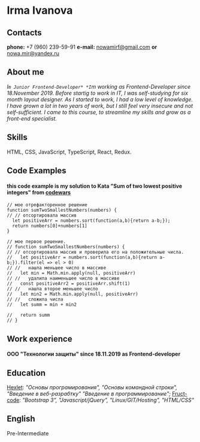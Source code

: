 # Irma Ivanova  
<!-- ![It`s me](/img/MyPhoto.png) -->


## Contacts

**phone:** +7 (960) 239-59-91
**e-mail:** nowamirf@gmail.com **or** nowa.mir@yandex.ru

## About me

*I`m Junior Frontend-Developer*
*I`m working as Frontend-Developer since 18.November 2019.*
*Before startig to work in IT, I was self-studying for six month layout designer. As I started to work, I had a low level of knowledge. I have grown a lot in two years of work, but I still feel very insecure and not self-sufficient. I came to this course, to streamline my skills and grow as a front-end specialist.*

## Skills

HTML, CSS, JavaScript, TypeScript, React, Redux.

## Code Examples

#### this code example is my solution to **Kata "Sum of two lowest positive integers"** from [codewars](https://www.codewars.com/)

```
// мое отрефакторенное решение
function sumTwoSmallestNumbers(numbers) {  
// // отсортировала массив 
  let positiveArr = numbers.sort(function(a,b){return a-b;});
  return numbers[0]+numbers[1]
}

// мое первое решение.
// function sumTwoSmallestNumbers(numbers) {  
// // отсортировала массив и проверила его на положительные числа.
//   let positiveArr = numbers.sort(function(a,b){return a-b;}).filter(el => el > 0)
// //   нашла меньшее число в массиве
//   let min = Math.min.apply(null, positiveArr)
// //   удалила наименьшее число в массиве
//   const positiveArr2 = positiveArr.shift(1)
// //   нашла второе меньшее число
//   let min2 = Math.min.apply(null, positiveArr)
// //   сложила числа
//   let summ = min + min2
  
//   return summ    
// }
```

## Work experience
#### ООО "Технологии защиты" since 18.11.2019 as Frontend-developer

## Education

[Hexlet](https://hexlet.io): *"Основы програмирования", "Основы командной строки", "Введение в веб-разрабтку" "Введение в программирование";*
[Fruct-code](https://fructcode.com/ru/): *"Bootstrap 3", "Javascript/jQuery", "Linux/GIT/Hosting", "HTML/CSS"*

## English


Pre-Intermediate